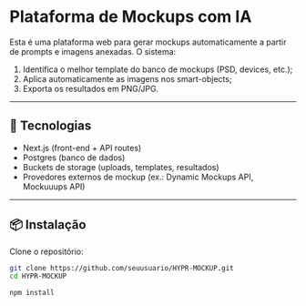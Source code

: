 # Plataforma de Mockups com IA

Esta é uma plataforma web para gerar mockups automaticamente a partir de prompts e imagens anexadas. O sistema:

1. Identifica o melhor template do banco de mockups (PSD, devices, etc.);
2. Aplica automaticamente as imagens nos smart-objects;
3. Exporta os resultados em PNG/JPG.

---

## 🚀 Tecnologias
- Next.js (front-end + API routes)
- Postgres (banco de dados)
- Buckets de storage (uploads, templates, resultados)
- Provedores externos de mockup (ex.: Dynamic Mockups API, Mockuuups API)

---

## 📦 Instalação

Clone o repositório:
```bash
git clone https://github.com/seuusuario/HYPR-MOCKUP.git
cd HYPR-MOCKUP

npm install

